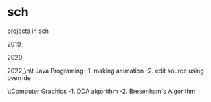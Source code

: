 # sch
projects in sch

2019_

2020_

2022_\n\t
  Java Programing
    -1. making animation
    -2. edit source using override
    
   \tComputer Graphics
    -1. DDA algorithm
    -2. Bresenham's Algorithm
